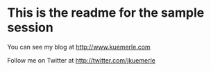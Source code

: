 This is the readme for the sample session
============

You can see my blog at http://www.kuemerle.com

Follow me on Twitter at http://twitter.com/jkuemerle